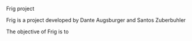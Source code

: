 Frig project

Frig is a project developed by Dante Augsburger and Santos Zuberbuhler

The objective of Frig is to